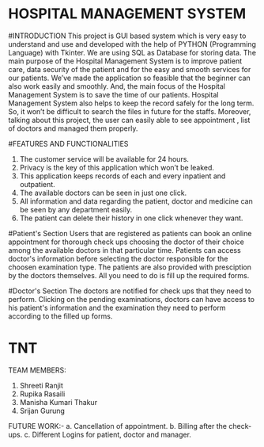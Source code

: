 # HOSPITAL MANAGEMENT SYSTEM


#INTRODUCTION
This project is GUI based system which is very easy to understand and use and developed with the help of PYTHON (Programming Language) with Tkinter. 
We are using SQL as Database for storing data. The main purpose of the Hospital Management System is to improve patient care, data security of the patient 
and for the easy and smooth services for our patients. We’ve made the application so feasible that the beginner can also work easily and smoothly.
And, the main focus of the Hospital Management System is to save the time of our patients. Hospital Management System also helps to keep the record safely
for the long term. So, it won’t be difficult to search the files in future for the staffs. Moreover, talking about this project, the user can easily able
to see appointment , list of doctors and managed them properly. 

#FEATURES AND FUNCTIONALITIES
1.	The customer service will be available for 24 hours.
2.	Privacy is the key of this application which won’t be leaked.
3.	This application keeps records of each and every inpatient and outpatient.
4.	The available doctors can be seen in just one click.
5.	All information and data regarding the patient, doctor and medicine can be seen by any department easily.
6.	The patient can delete their history in one click whenever they want.

#Patient's Section
Users that are registered as patients can book an online appointment for thorough check ups choosing the doctor of their choice among the available doctors in that 
particular time. Patients can access doctor's information before selecting the doctor responsible for the choosen examination type. The patients are also provided with 
presciption by the doctors themselves. All you need to do is fill up the required forms.

#Doctor's Section
The doctors are notified for check ups that they need to perform. Clicking on the pending examinations, doctors can have access to his patient's information 
and the examination they need to perform according to the filled up forms.

# TNT 
TEAM MEMBERS:
1. Shreeti Ranjit
2. Rupika Rasaili
3. Manisha Kumari Thakur
4. Srijan Gurung

FUTURE WORK:-
a. Cancellation of appointment.
b. Billing after the check-ups.
c. Different Logins for patient, doctor and manager.
